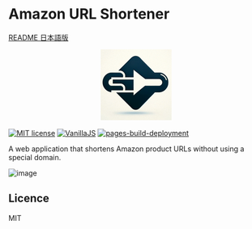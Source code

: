 # Amazon URL Shortener

[README 日本語版](README_ja.md)

<div style="text-align:center">
    <img src="./img/favicon.png">
</div>

[![MIT license](https://img.shields.io/badge/license-MIT-blue.svg?style=flat)](LICENSE.md)
[![VanillaJS](https://img.shields.io/badge/Framework-VanillaJS-blue.svg)](https://nodejs.org/ja/)
[![pages-build-deployment](https://github.com/hidao80/amazon-url-shortener/actions/workflows/pages/pages-build-deployment/badge.svg)](https://github.com/hidao80/amazon-url-shortener/actions/workflows/pages/pages-build-deployment)

A web application that shortens Amazon product URLs without using a special domain.

![image](https://github.com/hidao80/amazon-url-shortener/assets/8155294/d262f2d4-9e77-44a5-8150-4d4096fe6460)

## Licence

MIT
